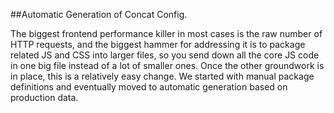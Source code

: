 ##Automatic Generation of Concat Config.

The biggest frontend performance killer in most cases is the raw number of HTTP requests, and the biggest hammer for addressing it is to package related JS and CSS into larger files, so you send down all the core JS code in one big file instead of a lot of smaller ones. Once the other groundwork is in place, this is a relatively easy change. We started with manual package definitions and eventually moved to automatic generation based on production data.